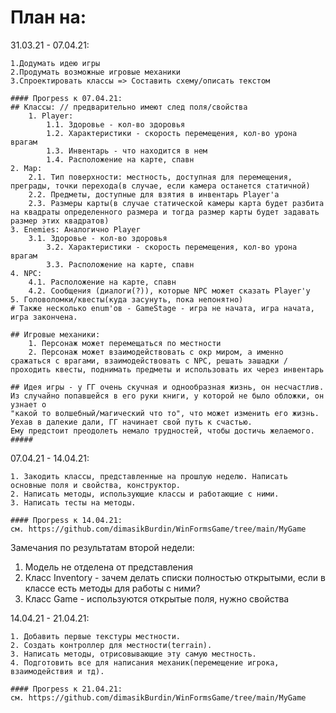 # План на:
  31.03.21 - 07.04.21: 
  
    1.Додумать идею игры
    2.Продумать возможные игровые механики
    3.Спроектировать классы => Составить схему/описать текстом
    
    #### Прогреss к 07.04.21:
    ## Классы: // предварительно имеют след поля/свойства
    	1. Player: 
    		1.1. Здоровье - кол-во здоровья
    		1.2. Характеристики - скорость перемещения, кол-во урона врагам
    		1.3. Инвентарь - что находится в нем
    		1.4. Расположение на карте, спавн
	2. Map:
		2.1. Тип поверхности: местность, доступная для перемещения, преграды, точки перехода(в случае, если камера останется статичной)
		2.2. Предметы, доступные для взятия в инвентарь Player'а
		2.3. Размеры карты(в случае статической камеры карта будет разбита на квадраты определенного размера и тогда размер карты будет задавать размер этих квадратов)
	3. Enemies: Аналогично Player
		3.1. Здоровье - кол-во здоровья
    		3.2. Характеристики - скорость перемещения, кол-во урона врагам
    		3.3. Расположение на карте, спавн
	4. NPC:
		4.1. Расположение на карте, спавн
		4.2. Сообщения (диалоги(?)), которые NPC может сказать Player'у	
	5. Головоломки/квесты(куда засунуть, пока непонятно)
	# Также несколько enum'ов - GameStage - игра не начата, игра начата, игра закончена.
	
	## Игровые механики:
		1. Персонаж может перемещаться по местности
		2. Персонаж может взаимодействовать с окр миром, а именно сражаться с врагами, взаимодействовать с NPC, решать зашадки / проходить квесты, поднимать предметы и использовать их через инвентарь

 	## Идея игры - у ГГ очень скучная и однообразная жизнь, он несчастлив. Из случайно попавшейся в его руки книги, у которой не было обложки, он узнает о 
	"какой то волшебный/магический что то", что может изменить его жизнь. Уехав в далекие дали, ГГ начинает свой путь к счастью. 
	Ему предстоит преодолеть немало трудностей, чтобы достичь желаемого.
	#####
	
  07.04.21 - 14.04.21:
	
	1. Закодить классы, представленные на прошлую неделю. Написать основные поля и свойства, конструктор.
	2. Написать методы, использующие классы и работающие с ними. 
	3. Написать тесты на методы.

	#### Прогреss к 14.04.21: 
	см. https://github.com/dimasikBurdin/WinFormsGame/tree/main/MyGame

Замечания по результатам второй недели:
1. Модель не отделена от представления
2. Класс Inventory - зачем делать списки полностью открытыми, если в классе есть методы для работы с ними?
3. Класс Game - используются открытые поля, нужно свойства


 14.04.21 - 21.04.21:
 	
	1. Добавить первые текстуры местности.
	2. Создать контроллер для местности(terrain).
	3. Написать методы, отрисовывающие эту самую местность.
	4. Подготовить все для написания механик(перемещение игрока, взаимодействия и тд).
	
	#### Прогреss к 21.04.21: 
	см. https://github.com/dimasikBurdin/WinFormsGame/tree/main/MyGame


